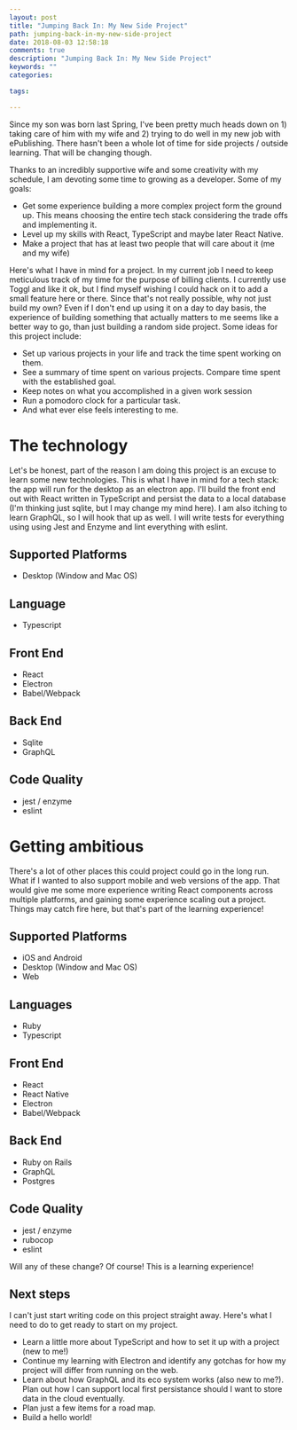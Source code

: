 ```yaml
---
layout: post
title: "Jumping Back In: My New Side Project"
path: jumping-back-in-my-new-side-project
date: 2018-08-03 12:58:18
comments: true
description: "Jumping Back In: My New Side Project"
keywords: ""
categories:

tags:

---
```


Since my son was born last Spring, I've been pretty much heads down on 1) taking care of him with my wife and 2) trying to do well in my new job with ePublishing. There hasn't been a whole lot of time for side projects / outside learning. That will be changing though.

Thanks to an incredibly supportive wife and some creativity with my schedule, I am devoting some time to growing as a developer. Some of my goals:

 - Get some experience building a more complex project form the ground up. This means choosing the entire tech stack considering the trade offs and implementing it.
 - Level up my skills with React, TypeScript and maybe later React Native.
 - Make a project that has at least two people that will care about it (me and my wife)

Here's what I have in mind for a project. In my current job I need to keep meticulous track of my time for the purpose of billing clients. I currently use Toggl and like it ok, but I find myself wishing I could hack on it to add a small feature here or there. Since that's not really possible, why not just build my own? Even if I don't end up using it on a day to day basis, the experience of building something that actually matters to me seems like a better way to go, than just building a random side project. Some ideas for this project include:

 - Set up various projects in your life and track the time spent working on them.
 - See a summary of time spent on various projects. Compare time spent with the established goal. 
 - Keep notes on what you accomplished in a given work session
 - Run a pomodoro clock for a particular task.
 - And what ever else feels interesting to me.

# The technology

Let's be honest, part of the reason I am doing this project is an excuse to learn some new technologies. This is what I have in mind for a tech stack: the app will run for the desktop as an electron app. I'll build the front end out with React written in TypeScript and persist the data to a local database (I'm thinking just sqlite, but I may change my mind here). I am also itching to learn GraphQL, so I will hook that up as well. I will write tests for everything using using Jest and Enzyme and lint everything with eslint.


## Supported Platforms

 - Desktop (Window and Mac OS)

## Language
 - Typescript

## Front End
 - React
 - Electron
 - Babel/Webpack

## Back End
 - Sqlite
 - GraphQL

## Code Quality
 - jest / enzyme
 - eslint

# Getting ambitious

There's a lot of other places this could project could go in the long run. What if I wanted to also support mobile and web versions of the app. That would give me some more experience writing React components across multiple platforms, and gaining some experience scaling out a project. Things may catch fire here, but that's part of the learning experience!

## Supported Platforms

 - iOS and Android
 - Desktop (Window and Mac OS)
 - Web

## Languages
 - Ruby
 - Typescript

## Front End
 - React
 - React Native
 - Electron
 - Babel/Webpack

## Back End
 - Ruby on Rails
 - GraphQL
 - Postgres

## Code Quality
 - jest / enzyme
 - rubocop
 - eslint


Will any of these change? Of course! This is a learning experience!

## Next steps

I can't just start writing code on this project straight away. Here's what I need to do to get ready to start on my project.

 - Learn a little more about TypeScript and how to set it up with a project (new to me!)
 - Continue my learning with Electron and identify any gotchas for how my project will differ from running on the web.
 - Learn about how GraphQL and its eco system works (also new to me?). Plan out how I can support local first persistance should I want to store data in the cloud eventually.
 - Plan just a few items for a road map.
 - Build a hello world!